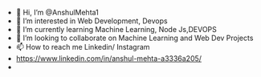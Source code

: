 - 👋 Hi, I’m @AnshulMehta1
- 👀 I’m interested in Web Development, Devops
- 🌱 I’m currently learning Machine Learning, Node Js,DEVOPS
- 💞️ I’m looking to collaborate on Machine Learning and Web Dev Projects
- 📫 How to reach me Linkedin/ Instagram
- https://www.linkedin.com/in/anshul-mehta-a3336a205/
- 

<!---
AnshulMehta1/AnshulMehta1 is a ✨ special ✨ repository because its `README.md` (this file) appears on your GitHub profile.
You can click the Preview link to take a look at your changes.
--->
